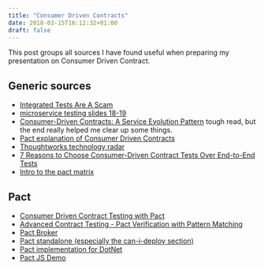 ```yaml
---
title: "Consumer Driven Contracts"
date: 2018-03-15T16:12:32+01:00
draft: false
---
```


This post groups all sources I have found useful when preparing my presentation on Consumer Driven Contract.

## Generic sources
- [Integrated Tests Are A Scam](https://blog.thecodewhisperer.com/permalink/integrated-tests-are-a-scam)
- [microservice testing slides 18-19](https://martinfowler.com/articles/microservice-testing/#testing-contract-introduction)
- [Consumer-Driven Contracts: A Service Evolution Pattern](https://martinfowler.com/articles/consumerDrivenContracts.html) tough read, but the end really helped me clear up some things.
- [Pact explanation of Consumer Driven Contracts](https://thoughtworks.github.io/pacto/patterns/cdc/)
- [Thoughtworks technology radar](https://www.thoughtworks.com/radar/techniques/consumer-driven-contract-testing)
- [7 Reasons to Choose Consumer-Driven Contract Tests Over End-to-End Tests](https://reflectoring.io/7-reasons-for-consumer-driven-contracts/)
- [Intro to the pact matrix](https://rea.tech/enter-the-pact-matrix-or-how-to-decouple-the-release-cycles-of-your-microservices/)

## Pact
- [Consumer Driven Contract Testing with Pact](https://blog.risingstack.com/consumer-driven-contract-testing-with-pact/)
- [Advanced Contract Testing - Pact Verification with Pattern Matching](https://blog.risingstack.com/advanced-contract-testing-pact-verification-with-pattern-matching/)
- [Pact Broker](https://github.com/pact-foundation/pact_broker)
- [Pact standalone (especially the can-i-deploy section)](https://github.com/pact-foundation/pact-ruby-standalone/releases)
- [Pact implementation for DotNet](https://github.com/pact-foundation/pact-net)
- [Pact JS Demo](https://github.com/pact-foundation/pact-js/tree/master/examples/e2e)
